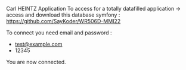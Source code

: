 Carl HEINTZ Application
To access for a totally datafilled application -> access and download this database symfony : https://github.com/SayKoder/WR506D-MMI22 

To connect you need email and password : 
- test@example.com
- 12345

You are now connected.
